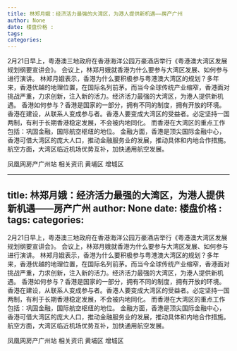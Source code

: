 ```yaml
---
title: 林郑月娥：经济活力最强的大湾区，为港人提供新机遇——房产广州
author: None
date: 楼盘价格 : 
tags: 
categories: 
---
```

                        
<!-- more -->
2月21日早上，粤港澳三地政府在香港海洋公园万豪酒店举行《粤港澳大湾区发展规划纲要宣讲会》。 会议上，林郑月娥就香港为什么要参与大湾区发展、如何参与进行演讲。
林郑月娥表示，香港为什么要积极参与粤港澳大湾区的规划？多年来，香港优越的地理位置，在国际名列前茅。而当今全球传统产业缩窄，香港面对挑战严重，力求创新，注入新的活力。经济活力最强的大湾区，为港人提供新机遇。
香港如何参与？香港是国家的一部分，拥有不同的制度，拥有开放的环境。香港在建设，从联系人变成参与者。香港人要变成大湾区的受益者。必定坚持一国两制，有利于长期香港稳定发展，不会被内地同化。
而香港在大湾区的重点工作包括：巩固金融，国际航空枢纽的地位。
金融方面，香港是顶尖国际金融中心，香港可借大湾区的庞大人口，推动金融服务业的发展，推动具体和内地合作措施。
航空方面，大湾区临近机场优势互补，加快通用航空发展。
                        
                        
                        
                        
                                        
                    
                    
                
                    
                    
                    
                
                    
                
凤凰网房产广州站
相关资讯
黄埔区
增城区
	                        
	                    
	                        
	                    
---
title: 林郑月娥：经济活力最强的大湾区，为港人提供新机遇——房产广州
author: None
date: 楼盘价格 : 
tags: 
categories: 
---
                        
<!-- more -->
2月21日早上，粤港澳三地政府在香港海洋公园万豪酒店举行《粤港澳大湾区发展规划纲要宣讲会》。 会议上，林郑月娥就香港为什么要参与大湾区发展、如何参与进行演讲。
林郑月娥表示，香港为什么要积极参与粤港澳大湾区的规划？多年来，香港优越的地理位置，在国际名列前茅。而当今全球传统产业缩窄，香港面对挑战严重，力求创新，注入新的活力。经济活力最强的大湾区，为港人提供新机遇。
香港如何参与？香港是国家的一部分，拥有不同的制度，拥有开放的环境。香港在建设，从联系人变成参与者。香港人要变成大湾区的受益者。必定坚持一国两制，有利于长期香港稳定发展，不会被内地同化。
而香港在大湾区的重点工作包括：巩固金融，国际航空枢纽的地位。
金融方面，香港是顶尖国际金融中心，香港可借大湾区的庞大人口，推动金融服务业的发展，推动具体和内地合作措施。
航空方面，大湾区临近机场优势互补，加快通用航空发展。
                        
                        
                        
                        
                                        
                    
                    
                
                    
                    
                    
                
                    
                
凤凰网房产广州站
相关资讯
黄埔区
增城区
	                        
	                    
	                        
	                    
